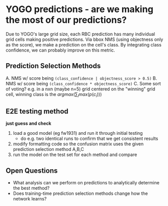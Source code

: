 # YOGO predictions - are we making the most of our predictions?

Due to YOGO's large grid size, each RBC prediction has many individual grid cells making positive predictions. Via bbox NMS (using objectness only as the score), we make a prediction on the cell's class. By integrating class confidence, we can probably improve on this metric.

## Prediction Selection Methods

A. NMS w/ score being `(class_confidence | objectness_score > 0.5)`
B. NMS w/ score being `(class_confidence * objectness_score)`
C. Some sort of voting? e.g. in a nxn (maybe n=5) grid centered on the "winning" grid cell, winning class is the $argmax(\sum_{i} max(p(c_i)))$

## E2E testing method

**just guess and check**

1. load a good model (eg fw1931) and run it through initial testing
    - do e.g. two identical runs to confirm that we get consistent results
2. modify formatting code so the confusion matrix uses the given prediction selection method A,B,C
3. run the model on the test set for each method and compare

## Open Questions

- What analysis can we perform on predictions to analytically determine the best method?
- Does training-time prediction selection methods change how the network learns?

